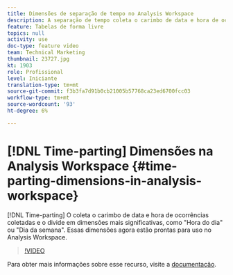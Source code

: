 ```yaml
---
title: Dimensões de separação de tempo no Analysis Workspace
description: A separação de tempo coleta o carimbo de data e hora de ocorrências coletadas e o divide em dimensões mais significativas, como "Hora do dia" ou "Dia da semana". Essas dimensões agora estão prontas para uso no Analysis Workspace.
feature: Tabelas de forma livre
topics: null
activity: use
doc-type: feature video
team: Technical Marketing
thumbnail: 23727.jpg
kt: 1903
role: Profissional
level: Iniciante
translation-type: tm+mt
source-git-commit: f3b3fa7d91b0cb21005b57768ca23ed6700fcc03
workflow-type: tm+mt
source-wordcount: '93'
ht-degree: 6%

---
```



# [!DNL Time-parting] Dimensões na Analysis Workspace {#time-parting-dimensions-in-analysis-workspace}

[!DNL Time-parting] O coleta o carimbo de data e hora de ocorrências coletadas e o divide em dimensões mais significativas, como &quot;Hora do dia&quot; ou &quot;Dia da semana&quot;. Essas dimensões agora estão prontas para uso no Analysis Workspace.

>[!VIDEO](https://video.tv.adobe.com/v/23727/?quality=12)

Para obter mais informações sobre esse recurso, visite a [documentação](https://marketing.adobe.com/resources/help/en_US/analytics/analysis-workspace/time-parting-dimensions.html).
